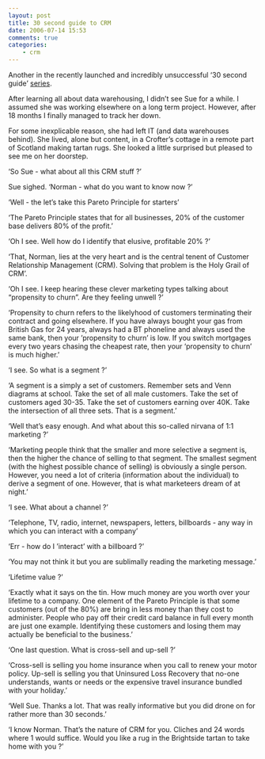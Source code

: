 ```yaml
---
layout: post
title: 30 second guide to CRM
date: 2006-07-14 15:53
comments: true
categories:
    - crm
---
```

Another in the recently launched and incredibly unsuccessful ‘30 second
guide’ [series][].

After learning all about data warehousing, I didn’t see Sue for a while.
I assumed she was working elsewhere on a long term project. However,
after 18 months I finally managed to track her down.

For some inexplicable reason, she had left IT (and data warehouses
behind). She lived, alone but content, in a Crofter’s cottage in a
remote part of Scotland making tartan rugs. She looked a little
surprised but pleased to see me on her doorstep.

‘So Sue - what about all this CRM stuff ?’

Sue sighed. ‘Norman - what do you want to know now ?’

‘Well - the let’s take this Pareto Principle for starters’

‘The Pareto Principle states that for all businesses, 20% of the
customer base delivers 80% of the profit.’

‘Oh I see. Well how do I identify that elusive, profitable 20% ?’

‘That, Norman, lies at the very heart and is the central tenent of
Customer Relationship Management (CRM). Solving that problem is the Holy
Grail of CRM’.

‘Oh I see. I keep hearing these clever marketing types talking about
“propensity to churn”. Are they feeling unwell ?’

‘Propensity to churn refers to the likelyhood of customers terminating
their contract and going elsewhere. If you have always bought your gas
from British Gas for 24 years, always had a BT phoneline and always used
the same bank, then your ’propensity to churn’ is low. If you switch
mortgages every two years chasing the cheapest rate, then your
‘propensity to churn’ is much higher.’

‘I see. So what is a segment ?’

‘A segment is a simply a set of customers. Remember sets and Venn
diagrams at school. Take the set of all male customers. Take the set of
customers aged 30-35. Take the set of customers earning over 40K. Take
the intersection of all three sets. That is a segment.’

‘Well that’s easy enough. And what about this so-called nirvana of 1:1
marketing ?’

‘Marketing people think that the smaller and more selective a segment
is, then the higher the chance of selling to that segment. The smallest
segment (with the highest possible chance of selling) is obviously a
single person. However, you need a lot of criteria (information about
the individual) to derive a segment of one. However, that is what
marketeers dream of at night.’

‘I see. What about a channel ?’

‘Telephone, TV, radio, internet, newspapers, letters, billboards - any
way in which you can interact with a company’

‘Err - how do I ’interact’ with a billboard ?’

‘You may not think it but you are sublimally reading the marketing
message.’

‘Lifetime value ?’

‘Exactly what it says on the tin. How much money are you worth over your
lifetime to a company. One element of the Pareto Principle is that some
customers (out of the 80%) are bring in less money than they cost to
administer. People who pay off their credit card balance in full every
month are just one example. Identifying these customers and losing them
may actually be beneficial to the business.’

‘One last question. What is cross-sell and up-sell ?’

‘Cross-sell is selling you home insurance when you call to renew your
motor policy. Up-sell is selling you that Uninsured Loss Recovery that
no-one understands, wants or needs or the expensive travel insurance
bundled with your holiday.’

‘Well Sue. Thanks a lot. That was really informative but you did drone
on for rather more than 30 seconds.’

‘I know Norman. That’s the nature of CRM for you. Cliches and 24 words
where 1 would suffice. Would you like a rug in the Brightside tartan to
take home with you ?’

  [series]: http://www.nbrightside.com/blog/2006/07/13/30-second-guide-to-data-warehousing/
